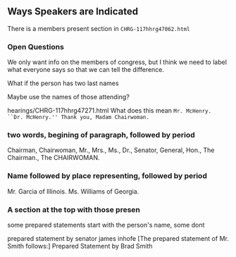 ## Ways Speakers are Indicated

There is a members present section in 
`CHRG-117hhrg47062.html`

### Open Questions
We only want info on the members of congress, but I think we need
to label what everyone says so that we can tell the difference.

What if the person has two last names

Maybe use the names of those attending?

hearings/CHRG-117hhrg47271.html
What does this mean `Mr. McHenry. ``Dr. McHenry.'' Thank you, Madam Chairwoman.`


### two words, begining of paragraph, followed by period

Chairman, Chairwoman, Mr., Mrs., Ms., Dr., Senator, General,
Hon.,
The Chairman., The CHAIRWOMAN.
 
### Name followed by place representing, followed by period
Mr. Garcia of Illinois.
Ms. Williams of Georgia.



### A section at the top with those presen
some prepared statements start with the person's name, some dont

prepared statement by senator james inhofe
[The prepared statement of Mr. Smith follows:]
Prepared Statement by Brad Smith